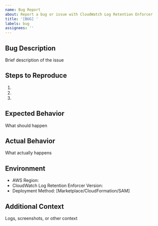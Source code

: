 ```yaml
---
name: Bug Report
about: Report a bug or issue with CloudWatch Log Retention Enforcer
title: '[BUG] '
labels: bug
assignees: ''
---
```


## Bug Description
Brief description of the issue

## Steps to Reproduce
1. 
2. 
3. 

## Expected Behavior
What should happen

## Actual Behavior
What actually happens

## Environment
- AWS Region: 
- CloudWatch Log Retention Enforcer Version: 
- Deployment Method: [Marketplace/CloudFormation/SAM]

## Additional Context
Logs, screenshots, or other context